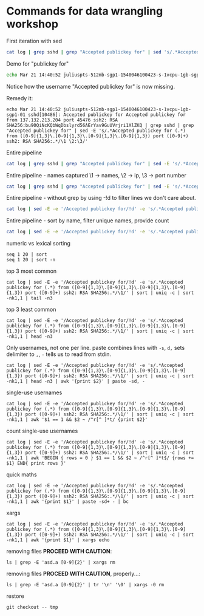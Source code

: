 # Commands for data wrangling workshop


First iteration with sed
```sh
cat log | grep sshd | grep "Accepted publickey for" | sed 's/.*Accepted publickey for //'
```

Demo for "publickey for"
```sh
echo Mar 21 14:40:52 juliuspts-512mb-sgp1-1540046100423-s-1vcpu-1gb-sgp1-01 sshd[10486]: Accepted publickey for Accepted publickey for from 137.132.213.204 port 45476 ssh2: RSA SHA256:bu90QiNcKQbWqDbslyrd56AErYav9GuUVrjri1XlZKQ | grep sshd | grep "Accepted publickey for" | sed 's/.*Accepted publickey for //'
```

Notice how the username "Accepted publickey for" is now missing.

Remedy it:
```
echo Mar 21 14:40:52 juliuspts-512mb-sgp1-1540046100423-s-1vcpu-1gb-sgp1-01 sshd[10486]: Accepted publickey for Accepted publickey for from 137.132.213.204 port 45476 ssh2: RSA SHA256:bu90QiNcKQbWqDbslyrd56AErYav9GuUVrjri1XlZKQ | grep sshd | grep "Accepted publickey for" | sed -E 's/.*Accepted publickey for (.*) from ([0-9]{1,3}\.[0-9]{1,3}\.[0-9]{1,3}\.[0-9]{1,3}) port ([0-9]+) ssh2: RSA SHA256:.*/\1 \2:\3/'
```

Entire pipeline
```sh
cat log | grep sshd | grep "Accepted publickey for" | sed -E 's/.*Accepted publickey for (.*) from ([0-9]{1,3}\.[0-9]{1,3}\.[0-9]{1,3}\.[0-9]{1,3}) port ([0-9]+) ssh2: RSA SHA256:.*//'
```

Entire pipeline - names captured \1 -> names, \2 -> ip, \3 -> port number
```sh
cat log | grep sshd | grep "Accepted publickey for" | sed -E 's/.*Accepted publickey for (.*) from ([0-9]{1,3}\.[0-9]{1,3}\.[0-9]{1,3}\.[0-9]{1,3}) port ([0-9]+) ssh2: RSA SHA256:.*/\1/'
```

Entire pipeline - without grep by using -!d to filter lines we don't care about.
```sh
cat log | sed -E -e '/Accepted publickey for/!d' -e 's/.*Accepted publickey for (.*) from ([0-9]{1,3}\.[0-9]{1,3}\.[0-9]{1,3}\.[0-9]{1,3}) port ([0-9]+) ssh2: RSA SHA256:.*/\1/'
```

Entire pipeline - sort by name, filter unique names, provide count
```sh
cat log | sed -E -e '/Accepted publickey for/!d' -e 's/.*Accepted publickey for (.*) from ([0-9]{1,3}\.[0-9]{1,3}\.[0-9]{1,3}\.[0-9]{1,3}) port ([0-9]+) ssh2: RSA SHA256:.*/\1/' | sort | uniq -c
```

numeric vs lexical sorting
```
seq 1 20 | sort
seq 1 20 | sort -n
```

top 3 most common
```
cat log | sed -E -e '/Accepted publickey for/!d' -e 's/.*Accepted publickey for (.*) from ([0-9]{1,3}\.[0-9]{1,3}\.[0-9]{1,3}\.[0-9]{1,3}) port ([0-9]+) ssh2: RSA SHA256:.*/\1/' | sort | uniq -c | sort -nk1,1 | tail -n3
```

top 3 least common
```
cat log | sed -E -e '/Accepted publickey for/!d' -e 's/.*Accepted publickey for (.*) from ([0-9]{1,3}\.[0-9]{1,3}\.[0-9]{1,3}\.[0-9]{1,3}) port ([0-9]+) ssh2: RSA SHA256:.*/\1/' | sort | uniq -c | sort -nk1,1 | head -n3
```

Only usernames, not one per line. paste combines lines with `-s`, `d,` sets delimiter to `,`,
`-` tells us to read from stdin.
```
cat log | sed -E -e '/Accepted publickey for/!d' -e 's/.*Accepted publickey for (.*) from ([0-9]{1,3}\.[0-9]{1,3}\.[0-9]{1,3}\.[0-9]{1,3}) port ([0-9]+) ssh2: RSA SHA256:.*/\1/' | sort | uniq -c | sort -nk1,1 | head -n3 | awk '{print $2}' | paste -sd, -
```

single-use usernames
```
cat log | sed -E -e '/Accepted publickey for/!d' -e 's/.*Accepted publickey for (.*) from ([0-9]{1,3}\.[0-9]{1,3}\.[0-9]{1,3}\.[0-9]{1,3}) port ([0-9]+) ssh2: RSA SHA256:.*/\1/' | sort | uniq -c | sort -nk1,1 | awk '$1 == 1 && $2 ~ /^r[^ ]*t/ {print $2}'
```

count single-use usernames
```
cat log | sed -E -e '/Accepted publickey for/!d' -e 's/.*Accepted publickey for (.*) from ([0-9]{1,3}\.[0-9]{1,3}\.[0-9]{1,3}\.[0-9]{1,3}) port ([0-9]+) ssh2: RSA SHA256:.*/\1/' | sort | uniq -c | sort -nk1,1 | awk 'BEGIN { rows = 0 } $1 == 1 && $2 ~ /^r[^ ]*t$/ {rows += $1} END{ print rows }'
```

quick maths
```
cat log | sed -E -e '/Accepted publickey for/!d' -e 's/.*Accepted publickey for (.*) from ([0-9]{1,3}\.[0-9]{1,3}\.[0-9]{1,3}\.[0-9]{1,3}) port ([0-9]+) ssh2: RSA SHA256:.*/\1/' | sort | uniq -c | sort -nk1,1 | awk '{print $1}' | paste -sd+ - | bc
```

xargs
```
cat log | sed -E -e '/Accepted publickey for/!d' -e 's/.*Accepted publickey for (.*) from ([0-9]{1,3}\.[0-9]{1,3}\.[0-9]{1,3}\.[0-9]{1,3}) port ([0-9]+) ssh2: RSA SHA256:.*/\1/' | sort | uniq -c | sort -nk1,1 | awk '{print $1}' | xargs echo
```

removing files **PROCEED WITH CAUTION**:
```
ls | grep -E 'asd.a [0-9]{2}' | xargs rm
```

removing files **PROCEED WITH CAUTION**, properly...:
```
ls | grep -E 'asd.a [0-9]{2}' | tr '\n' '\0' | xargs -0 rm
```

restore
```
git checkout -- tmp
```
